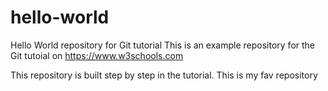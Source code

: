 # hello-world
Hello World repository for Git tutorial
This is an example repository for the Git tutoial on https://www.w3schools.com

This repository is built step by step in the tutorial.
This is my fav repository
